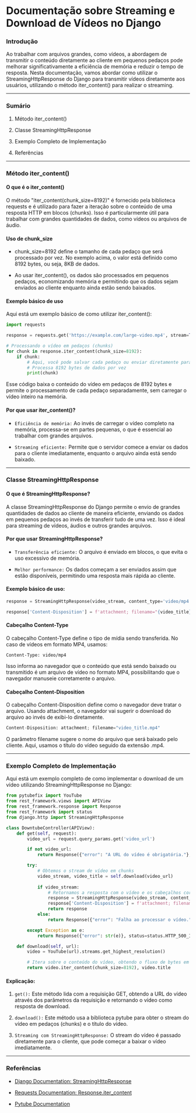 # Documentação sobre Streaming e Download de Vídeos no Django

### Introdução
Ao trabalhar com arquivos grandes, como vídeos, a abordagem de transmitir o conteúdo diretamente ao cliente em pequenos pedaços pode melhorar significativamente a eficiência de memória e reduzir o tempo de resposta. Nesta documentação, vamos abordar como utilizar o StreamingHttpResponse do Django para transmitir vídeos diretamente aos usuários, utilizando o método iter_content() para realizar o streaming.

---

### Sumário
1. Método iter_content()

2. Classe StreamingHttpResponse

3. Exemplo Completo de Implementação

4. Referências

---

### Método iter_content()

#### O que é o iter_content()
O método "iter_content(chunk_size=8192)" é fornecido pela biblioteca requests e é utilizado para fazer a iteração sobre o conteúdo de uma resposta HTTP em blocos (chunks). Isso é particularmente útil para trabalhar com grandes quantidades de dados, como vídeos ou arquivos de áudio.

#### Uso de chunk_size
- chunk_size=8192 define o tamanho de cada pedaço que será processado por vez. No exemplo acima, o valor está definido como 8192 bytes, ou seja, 8KB de dados.

- Ao usar iter_content(), os dados são processados em pequenos pedaços, economizando memória e permitindo que os dados sejam enviados ao cliente enquanto ainda estão sendo baixados.

#### Exemplo básico de uso
Aqui está um exemplo básico de como utilizar iter_content():

``` py
import requests

response = requests.get('https://example.com/large-video.mp4', stream=True)

# Processando o vídeo em pedaços (chunks)
for chunk in response.iter_content(chunk_size=8192):
    if chunk:
        # Aqui, você pode salvar cada pedaço ou enviar diretamente para o cliente
        # Processa 8192 bytes de dados por vez
        print(chunk)
```

Esse código baixa o conteúdo do vídeo em pedaços de 8192 bytes e permite o processamento de cada pedaço separadamente, sem carregar o vídeo inteiro na memória.

#### Por que usar iter_content()?
- `Eficiência de memória:` Ao invés de carregar o vídeo completo na memória, processa-se em partes pequenas, o que é essencial ao trabalhar com grandes arquivos.

- `Streaming eficiente:` Permite que o servidor comece a enviar os dados para o cliente imediatamente, enquanto o arquivo ainda está sendo baixado.

---

### Classe StreamingHttpResponse

#### O que é StreamingHttpResponse?
A classe StreamingHttpResponse do Django permite o envio de grandes quantidades de dados ao cliente de maneira eficiente, enviando os dados em pequenos pedaços ao invés de transferir tudo de uma vez. Isso é ideal para streaming de vídeos, áudios e outros grandes arquivos.

#### Por que usar StreamingHttpResponse?
- `Transferência eficiente:` O arquivo é enviado em blocos, o que evita o uso excessivo de memória.

- `Melhor performance:` Os dados começam a ser enviados assim que estão disponíveis, permitindo uma resposta mais rápida ao cliente.

#### Exemplo básico de uso:

``` py
response = StreamingHttpResponse(video_stream, content_type='video/mp4')

response['Content-Disposition'] = f'attachment; filename="{video_title}.mp4"'
```

#### Cabeçalho Content-Type
O cabeçalho Content-Type define o tipo de mídia sendo transferida. No caso de vídeos em formato MP4, usamos:

```
Content-Type: video/mp4
```

Isso informa ao navegador que o conteúdo que está sendo baixado ou transmitido é um arquivo de vídeo no formato MP4, possibilitando que o navegador manuseie corretamente o arquivo.

#### Cabeçalho Content-Disposition
O cabeçalho Content-Disposition define como o navegador deve tratar o arquivo. Usando attachment, o navegador vai sugerir o download do arquivo ao invés de exibi-lo diretamente.

``` py
Content-Disposition: attachment; filename="video_title.mp4"
```

O parâmetro filename sugere o nome do arquivo que será baixado pelo cliente. Aqui, usamos o título do vídeo seguido da extensão .mp4.

---

### Exemplo Completo de Implementação
Aqui está um exemplo completo de como implementar o download de um vídeo utilizando StreamingHttpResponse no Django:

``` py
from pytubefix import YouTube
from rest_framework.views import APIView
from rest_framework.response import Response
from rest_framework import status
from django.http import StreamingHttpResponse

class DowntubeController(APIView):
    def get(self, request):
        video_url = request.query_params.get('video_url')

        if not video_url:
            return Response({"error": "A URL do vídeo é obrigatória."}, status=status.HTTP_400_BAD_REQUEST)

        try:
            # Obtemos o stream de vídeo em chunks
            video_stream, video_title = self.download(video_url)
            
            if video_stream:
                # Retornamos a resposta com o vídeo e os cabeçalhos corretos
                response = StreamingHttpResponse(video_stream, content_type='video/mp4')
                response['Content-Disposition'] = f'attachment; filename="{video_title}.mp4"'
                return response
            else:
                return Response({"error": "Falha ao processar o vídeo."}, status=status.HTTP_500_INTERNAL_SERVER_ERROR)

        except Exception as e:
            return Response({"error": str(e)}, status=status.HTTP_500_INTERNAL_SERVER_ERROR)

    def download(self, url):
        video = YouTube(url).streams.get_highest_resolution()

        # Itera sobre o conteúdo do vídeo, obtendo o fluxo de bytes em chunks
        return video.iter_content(chunk_size=8192), video.title
```

#### Explicação:
1. `get():` Este método lida com a requisição GET, obtendo a URL do vídeo através dos parâmetros da requisição e retornando o vídeo como resposta de download.

2. `download():` Este método usa a biblioteca pytube para obter o stream do vídeo em pedaços (chunks) e o título do vídeo.

3. `Streaming com StreamingHttpResponse:` O stream do vídeo é passado diretamente para o cliente, que pode começar a baixar o vídeo imediatamente.

---

### Referências
- [Django Documentation: StreamingHttpResponse]('https://docs.djangoproject.com/en/5.1/ref/request-response/')

- [Requests Documentation: Response.iter_content]('https://requests.readthedocs.io/en/latest/api/')

- [Pytube Documentation]('https://pypi.org/project/pytubefix/')